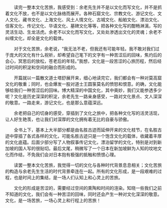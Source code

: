 　　读完一整本文化苦旅，我感受到：余老先生并不是以文化而写文化，并不是抓着文化不放，也不是以文化脉络而展开。各种石窟文化、宗教文化、游记文化、文人文化、藏书文化、上海文化、风土人情文化、古城文化、船舶文化、漂泊文化、信客文化、传记文化、华语文化、墓碑文化等等，把各种文化写的酣畅淋漓，写的灵活生动、生龙活虎。余老不以文化而写文化，又处处渗透出文化的灵魂；余老不纠缠文化，却全是文化的载体。

　　对于文化苦旅，余老说，“我无法不老，但我还有可能年轻。我不敢对我们过于庞大的文化有什么祝祈，却希望自己笔下的文字有一种苦涩后的回味，焦灼后的会心，冥思后的放松，苍老后的年轻。”我想，文化是一段苦涩的心旅历程，然后经过时间的积淀和空间的融合而形成的。

　　开篇就以一篇散文道士塔舒展开来，细心地读完它，我们都会有一种对莫高窟文化的敬重；同时，也会爆发一股对道士王圆箓莫名的愤怒和恨意。的确，文化能够给我们一种苦涩后的回味。博大精深的中国文化，其中奥妙，我们又能参透多少呢？文化是历史深深的积淀，余老先生一路亲身感受，一路对文化景点、文人深深的敬意。一路走来，游记文化，也是那么意蕴深远。

　　余老把自己的切身的感受，穿插到了文化之旅中，把各种文化写的活灵活现，让人好生艳羡，也让我们对深厚的文化拥有着无比的自豪与骄傲。

　　全书上下，基本上大半部分都是由名胜古迹而延伸开来的文化枝节，在名胜古迹中穿插了各式各样的文化，可能名胜古迹只是一个饱含文化的载体，收藏着丰厚的文化底蕴。后面少部分写了人物叙事传记文化，漂泊留学的文化，特别是对到新加坡的国人写的很贴切。最后文尾，稍微写了一个日本在新加坡鲜为人知的坟地文化而作结，不免我们会对日本抱有极强的抵触和愤恨心理。

　　读罢一整本文化苦旅，我觉得一切的文化与各种时代背景息息相关；文化苦旅的构造与余老先生生活的时代背景牵连在一起。所有的文化形成，是一段艰难的过程，也是时间上的集结，是一场人们认知上和心灵上的苦旅。

　　文化的形成是苦涩的，需要经过空间的熏陶和时间的渲染。知晓一些我们之前不知道的文化，我们会有一种苦涩的回味，同时还会产生一种对文化深深的敬意。文化，是一场苦旅，一场心灵上和行程上的苦旅！